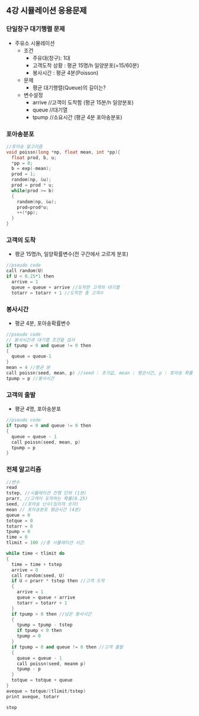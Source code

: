 ## 4강 시뮬레이션 응용문제
### 단일창구 대기행렬 문제
- 주유소 시뮬레이션
  - 조건
    - 주유대(창구): 1대
    - 고객도착 상황 : 평균 15명/h 일양분포(=15/60분)
    - 봉사시간 : 평균 4분(Poisson)
  - 문제
    - 평균 대기행렬(Queue)의 길이는?
  - 변수설정
    - arrive //고객이 도착함 (평균 15분/h 일양분포)
    - queue //대기열
    - tpump //소요시간 (평균 4분 포아송분포)

### 포아송분포
```c++
//포아송 알고리즘
void poissn(long *np, float mean, int *pp){
  float prod, b, u;
  *pp = 0;
  b = exp(-mean);
  prod = 1;
  random(np, &u);
  prod = prod * u;
  while(prod >= b)
  {
    random(np, &u);
    prod=prod*u;
    ++(*pp);
  }
}
```

### 고객의 도착
- 평균 15명/h, 일양확률변수(전 구간에서 고르게 분포)
```c++
//pseudo code
call random(U)
if U < 0.25*1 then
  arrive = 1
  queue = queue + arrive //도착한 고객의 대기열
  totarr = totarr + 1 //도착한 총 고객수
```
### 봉사시간
- 평균 4분, 포아송확률변수
```c++
//pseudo code
// 봉사시간과 대기열 조건을 검사
if tpump = 0 and queue != 0 then
{
  queue = queue-1
} 
mean = 4 //평균 분
call poissn(seed, mean, p) //seed : 초기값, mean : 평균시간, p : 포아송 확률 식에서 n 값
tpump = p //봉사시간
```

### 고객의 출발
- 평균 4명, 포아송분포
```c++
//pseudo code
if tpump = 0 and queue != 0 then
{
  queue = queue - 1
  call poissn(seed, mean, p)
  tpump = p
}
```

### 전체 알고리즘
```c++
//변수
read 
tstep, //시뮬레이션 진행 단위 (1분)
prarr, //고객이 도착하는 확률(0.25)
seed, //포아송 난수(임의의 숫자)
mean // 포아송분포 평균시간 (4분)
queue = 0
totque = 0
totarr = 8
tpump = 0
time = 0
tlimit = 100 //총 시뮬레이션 시간

while time < tlimit do
{
  time = time + tstep
  arrive = 0
  call random(seed, U)
  if U < prarr * tstep then //고객 도착
  {
    arrive = 1
    queue = queue + arrive
    totarr = totarr + 1
  }
  if tpump > 0 then //남은 봉사시간
  {
    tpump = tpump - tstep
    if tpump < 0 then
    tpump = 0
  }
  if tpump = 0 and queue != 0 then //고객 출발
  {
    queue = queue - 1
    call poissn(seed, meanm p)
    tpump - p
  }
  totque = totque + queue
}
aveque = totque/(tlimit/tstep)
print aveque, totarr

stop
```
